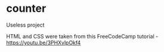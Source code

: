 # counter
Useless project

HTML and CSS were taken from this FreeCodeCamp tutorial - https://youtu.be/3PHXvlpOkf4
